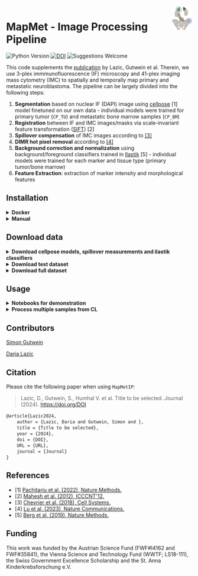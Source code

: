 <img src="https://github.com/TaschnerMandlGroup/MapMetIP/blob/main/docs/img/logo.png" align="right" alt="Logo" width="55" />

# MapMet - Image Processing Pipeline
[comment]: <> (repo-specific shields will work once the repo is online)
![Python Version](https://img.shields.io/badge/python-3.10.9-blue)
[![DOI](https://zenodo.org/badge/DOI/10.5281/zenodo.10801832.svg)](https://doi.org/10.5281/zenodo.10801832)
![Suggestions Welcome](https://img.shields.io/badge/suggestions-welcome-green)

This code supplements the [publication]() by Lazic, Gutwein et al. Therein, we use 3-plex immmunofluorescence (IF) microscopy and 41-plex imaging mass cytometry (IMC) to spatially and temporally map primary and metastatic neuroblastoma. The pipeline can be largely divided into the following steps:
1. **Segmentation** based on nuclear IF (DAPI) image using [cellpose](https://github.com/MouseLand/cellpose) [1] model finetuned on our own data - individual models were trained for primary tumor (`CP_TU`) and metastatic bone marrow samples (`CP_BM`)
2. **Registration** between IF and IMC images/masks via scale-invariant feature transformation ([SIFT](https://ieeexplore.ieee.org/document/6396024)) [2]
3. **Spillover compensation** of IMC images according to [[3]](https://github.com/BodenmillerGroup/cyTOFcompensation)
4. **DIMR hot pixel removal** according to [[4]](https://github.com/PENGLU-WashU/IMC_Denoise)
5. **Background correction and normalization** using background/foreground classifiers trained in [Ilastik](https://github.com/ilastik/ilastik/tree/main) [5] - individual models were trained for each marker and tissue type (primary tumor/bone marrow)
6. **Feature Extraction**: extraction of marker intensity and morphological features

## Installation
 <details>
 <summary><strong>Docker</strong></summary>
  
 Clone the repository.
 ```bash
 git clone https://github.com/TaschnerMandlGroup/MapMetIP.git
 ```
 Build the docker image.
 ```bash
 cd MapMetIP
 docker build -t mapmet_ip .
 ```
 The docker-based implementation assumes that the R-based docker image for spillover compensation was pulled from docker hub. 
 ```bash
 docker image pull lazdaria/spillovercomp
 ```
 Then start the mapmet_ip container, mounting
 - the Docker daemon socket to ensure that the the R-based docker container for spillover compensation can be started from within
 - the MapMetIP project directory and
 - the data volume (`/path/to/data` for storing raw data, models and results)
 
 The R-based docker container is launched by the host's Docker daemon and hence requires the aboslute path to the host data volume (`/absolute/path/to/data`).
 <!--another option is to have the spillover data already in the image and then start the container without mounts - or download the data within image -->
 ```bash
 docker run -e "DOODPATH=</absolute/path/to/data>" -p 8888:8888 -v /var/run/docker.sock:/var/run/docker.sock -v "$(pwd)":/usr/src/app/MapMetIP  -v </path/to/data>:/data -it mapmet_ip
 ```
 </details>
    
 <details>
 <summary><strong>Manual</strong></summary>

 First clone the repository:
 ```bash
 git clone https://github.com/TaschnerMandlGroup/MapMetIP.git
 ```
 It is recommended to install `MapMetIP` into a conda environment together with other necessary packages. If you are new to conda, please refer to these [instructions](https://biapol.github.io/blog/mara_lampert      /getting_started_with_mambaforge_and_python/readme.html) first. 
 ```bash
 cd MapMetIP
 conda env create -f env.yml
 ```
 You can then activate the environment:
 ```bash
 conda activate mapmet_ip
 ```
 And install `MapMetIP`
 ```bash
 pip install -e .
 ```
 Then pull R-based image for spillover compensation:
 ```bash
 docker image pull lazdaria/spillovercomp
 ```
 To be able to use DIMR hot-poxel removal, clone the [IMC-Denoise github repository]() to the parent directory of MapMetIP. 
 ```bash
 cd ..
 git clone --branch v1.0.0 https://github.com/PENGLU-WashU/IMC_Denoise.git
 ```
 In case problems with Tensorflow versions, occur, add the path to the IMC_Denoise parent directory to your `~/.bashrc`:
 ```bash
 export PYTHONPATH="${PYTHONPATH}:{pwd}}"
 ```
 </details>
  
## Download data

<details>
 <summary><strong>Download cellpose models, spillover measurements and ilastik classifiers</strong></summary>
 
 In order to be able to use the segmentation, spillover compensation and background correction within `MapMetIP`, the fine-tuned cellpose models, spillover measurements and ilastik-trained background/foreground classifiers have to be downloaded from `zenodo`. 
 <!--also possible like this: zenodo_get 10.5281/zenodo.10801832-->
 Replace `path/to/extract/directory` with the absolute path to the directory, where the data should be stored.
 ```bash
 wget -P <path/to/extract/directory> https://sandbox.zenodo.org/records/34881/files/MapMetIP_models.zip
 unzip <path/to/extract/directory>/MapMetIP_models.zip -d <path/to/extract/directory>
 rm <path/to/extract/directory>/MapMetIP_models.zip
 ```
 </details>
<details>
 <summary><strong>Download test dataset</strong></summary>
 
 We prepared a small test dataset with one representative primary tumor and bone marrow sample to be used in the notebooks for demonstration purposes.
 Replace `path/to/extract/directory` with the absolute path to the directory, where the data should be stored.
 ```bash
 wget -P <path/to/extract/directory> https://sandbox.zenodo.org/records/34881/files/MapMetIP_TestDataset.zip
 unzip <path/to/extract/directory>/MapMetIP_TestDataset.zip -d <path/to/extract/directory>
 rm <path/to/extract/directory>/MapMetIP_TestDataset.zip
 ```
 </details>
<details>
 <summary><strong>Download full dataset</strong></summary>
 
 To process the entire dataset, described in Lazic et al., download the complete dataset. Replace `path/to/extract/directory` with the absolute path to the directory, where the data should be stored.
 ```bash
 wget -P <path/to/extract/directory> https://sandbox.zenodo.org/records/34881/files/MapMet_FullDataset.zip #to be uploaded
 unzip <path/to/extract/directory>/MapMet_FullDataset.zip -d <path/to/extract/directory>
 rm <path/to/extract/directory>/MapMet_FullDataset.zip
 ```
 </details>
  
## Usage

<details>
 <summary><strong>Notebooks for demonstration</strong></summary>
 
 Notebooks, demonstrating each step of the pipeline on the primary tumor sample are provided:
 - Demonstration of pipeline on one representative tumor sample ([tests/process_TU_sample.ipynb](https://github.com/TaschnerMandlGroup/MapMetIP/blob/main/tests/process_TU_sample.ipynb))
 - Demonstration of pipeline on one representative bone marrow sample([tests/process_BM_sample.ipynb](https://github.com/TaschnerMandlGroup/MapMetIP/blob/main/tests/process_BM_sample.ipynb)) 
 </details>
<details>
 <summary><strong>Process multiple samples from CL</strong></summary>
 

 First, make sure the conda environment is activated. 
 ```bash
 conda activate mapmet_ip
 ```
 To run the complete image processing pipeline on a defined sample, run the command below. For Docker-based implementation, adapt paths according to the container's file structure in `/data`.
 ```bash
 cd MapMetIP
 python3 run_all.py -s <sample_name> --data_path <path/to>/MapMetIP_TestDataset/raw_data --model_path <path/to>/MapMetIP_models --save_dir <path/to/save/results> --log_path <path/to/save/logs>
 ```
 To run the complete image processing pipeline on a list of samples, run the command below.
 ```bash
 cd MapMetIP
 python3 run_all.py -s <sample_name1> <sample_2> <sample_name3> --data_path <path/to>/MapMetIP_TestDataset/raw_data --model_path <path/to>/MapMetIP_models --save_dir <path/to/save/results> --log_path <path/to/save/logs>
 ```
 </details>

## Contributors

[Simon Gutwein](https://github.com/SimonBon/)

[Daria Lazic](https://github.com/LazDaria)

## Citation
Please cite the following paper when using `MapMetIP`:

>  Lazic, D., Gutwein, S., Humhal V. et al. Title to be selected. Journal (2024). https://doi.org/DOI

    @article{Lazic2024,
        author = {Lazic, Daria and Gutwein, Simon and },
        title = {Title to be selected},
        year = {2024},
        doi = {DOI},
        URL = {URL},
        journal = {Journal}
    }

## References
- [1] [Pachitariu et al. (2022), Nature Methods.](https://www.nature.com/articles/s41592-022-01663-4)
- [2] [Mahesh et al. (2012), ICCCNT'12.](https://ieeexplore.ieee.org/document/6396024)
- [3] [Chevrier et al. (2018), Cell Systems.](https://doi.org/10.1016/j.cels.2018.02.010)
- [4] [Lu et al. (2023), Nature Communications.](https://www.nature.com/articles/s41467-023-37123-6)
- [5] [Berg et al. (2019), Nature Methods.](https://www.nature.com/articles/s41592-019-0582-9)

## Funding

This work was funded by the Austrian Science Fund (FWF#I4162 and FWF#35841), the Vienna Science and Technology Fund (WWTF; LS18-111), the Swiss Government Excellence Scholarship and the St. Anna Kinderkrebsforschung e.V.

